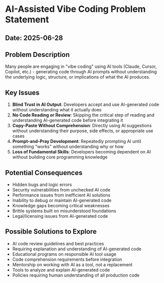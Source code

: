 # AI-Assisted Vibe Coding Problem Statement

## Date: 2025-06-28

## Problem Description
Many people are engaging in "vibe coding" using AI tools (Claude, Cursor, Copilot, etc.) - generating code through AI prompts without understanding the underlying logic, structure, or implications of what the AI produces.

## Key Issues
1. **Blind Trust in AI Output**: Developers accept and use AI-generated code without understanding what it actually does
2. **No Code Reading or Review**: Skipping the critical step of reading and understanding AI-generated code before integrating it
3. **Copy-Paste Without Comprehension**: Directly using AI suggestions without understanding their purpose, side effects, or appropriate use cases
4. **Prompt-and-Pray Development**: Repeatedly prompting AI until something "works" without understanding why or how
5. **Loss of Fundamental Skills**: Developers becoming dependent on AI without building core programming knowledge

## Potential Consequences
- Hidden bugs and logic errors
- Security vulnerabilities from unchecked AI code
- Performance issues from inefficient AI solutions
- Inability to debug or maintain AI-generated code
- Knowledge gaps becoming critical weaknesses
- Brittle systems built on misunderstood foundations
- Legal/licensing issues from AI-generated code

## Possible Solutions to Explore
- AI code review guidelines and best practices
- Requiring explanation and understanding of AI-generated code
- Educational programs on responsible AI tool usage
- Code comprehension requirements before integration
- Mentorship on working with AI as a tool, not a replacement
- Tools to analyze and explain AI-generated code
- Policies requiring human understanding of all production code